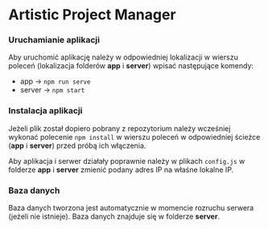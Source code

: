 # Artistic Project Manager

### Uruchamianie aplikacji

Aby uruchomić aplikację należy w odpowiedniej lokalizacji w wierszu poleceń (lokalizacja folderów **app** i **server**) wpisać następujące komendy:

* app -> ```npm run serve```
* server -> ```npm start```

### Instalacja aplikacji

Jeżeli plik został dopiero pobrany z repozytorium należy wcześniej wykonać polecenie
```npm install```
w wierszu poleceń w odpowiedniej ścieżce (**app** i **server**) przed próbą ich włączenia.

Aby aplikacja i serwer działały poprawnie należy w plikach 
```config.js```
w folderze **app** i **server** zmienić podany adres IP na właśne lokalne IP.

### Baza danych

Baza danych tworzona jest automatycznie w momencie rozruchu serwera (jeżeli nie istnieje).
Baza danych znajduje się w folderze **server**.